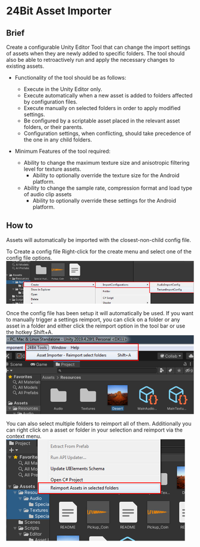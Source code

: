 # 24Bit Asset Importer

## Brief
Create a configurable Unity Editor Tool that can change the import settings of assets when they are newly added to specific folders. The tool should also be able to retroactively run and apply the necessary changes to existing assets.

* Functionality of the tool should be as follows:
  * Execute in the Unity Editor only.
  * Execute automatically when a new asset is added to folders affected by configuration files.
  * Execute manually on selected folders in order to apply modified settings.
  * Be configured by a scriptable asset placed in the relevant asset folders, or their parents.
  * Configuration settings, when conflicting, should take precedence of the one in any child folders.

* Minimum Features of the tool required:
  * Ability to change the maximum texture size and anisotropic filtering level for texture assets.
    * Ability to optionally override the texture size for the Android platform.
  * Ability to change the sample rate, compression format and load type of audio clip assets
    * Ability to optionally override these settings for the Android platform.

## How to

Assets will automatically be imported with the closest-non-child config file.

To Create a config file Right-click for the create menu and select one of the config file options.
![CreateMenu](Images/CreateMenu.png)

Once the config file has been setup it will automatically be used.
If you want to manually trigger a settings reimport, you can click on a folder or any asset in a folder and either click the reimport option in the tool bar or use the hotkey Shift+A.
![ToolBarMenu](Images/ToolBarMenu.png)

You can also select multiple folders to reimport all of them. Additionally you can right click on a asset or folder in your selection and reimport via the context menu.
![RightClickMenu](Images/RightClickMenu.png)